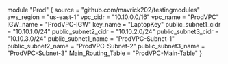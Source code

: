 module "Prod" { 
   source = "github.com/mavrick202/testingmodules" 
   aws_region = "us-east-1" 
   vpc_cidr = "10.10.0.0/16" 
   vpc_name = "ProdVPC" 
   IGW_name = "ProdVPC-IGW" 
   key_name = "LaptopKey" 
   public_subnet1_cidr = "10.10.1.0/24" 
   public_subnet2_cidr = "10.10.2.0/24" 
   public_subnet3_cidr = "10.10.3.0/24" 
   public_subnet1_name = "ProdVPC-Subnet-1" 
   public_subnet2_name = "ProdVPC-Subnet-2" 
   public_subnet3_name = "ProdVPC-Subnet-3" 
   Main_Routing_Table = "ProdVPC-Main-Table" 
}
